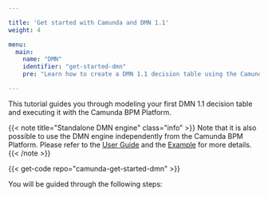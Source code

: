 ```yaml
---

title: 'Get started with Camunda and DMN 1.1'
weight: 4

menu:
  main:
    name: "DMN"
    identifier: "get-started-dmn"
    pre: "Learn how to create a DMN 1.1 decision table using the Camunda Modeler. Package it as a web application and deploy it to an Apache Tomcat Server."

---
```


This tutorial guides you through modeling your first DMN 1.1 decision table and executing it with the Camunda BPM Platform.

{{< note title="Standalone DMN engine" class="info" >}}
Note that it is also possible to use the DMN engine independently from the Camunda BPM Platform. Please refer to the [User Guide](/manual/latest/user-guide/dmn-engine/embed/) and the [Example](https://github.com/camunda/camunda-bpm-examples/tree/master/dmn-engine/dmn-engine-java-main-method) for more details.
{{< /note >}}

{{< get-code repo="camunda-get-started-dmn" >}}

You will be guided through the following steps:
